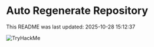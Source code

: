 # Auto Regenerate Repository

This README was last updated: 2025-10-28 15:12:37

 ![TryHackMe](https://tryhackme.com/badge/533634)